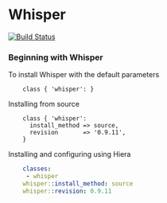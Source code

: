 # Whisper

[![Build Status](https://travis-ci.org/jbussdieker/puppet-whisper.svg?branch=master)](https://travis-ci.org/jbussdieker/puppet-whisper)

### Beginning with Whisper

To install Whisper with the default parameters

```puppet
    class { 'whisper': }
```

Installing from source

```puppet
    class { 'whisper':
      install_method => source,
      revision       => '0.9.11',
    }
```

Installing and configuring using Hiera

```yaml
    classes:
     - whisper
    whisper::install_method: source
    whisper::revision: 0.9.11
```
